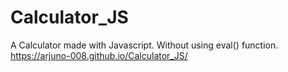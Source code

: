 # Calculator_JS
A Calculator made with Javascript.
Without using eval() function.
https://arjuno-008.github.io/Calculator_JS/
